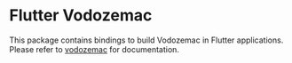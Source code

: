 # Flutter Vodozemac

This package contains bindings to build Vodozemac in Flutter applications. Please refer to [vodozemac](https://pub.dev/packages/vodozemac) for documentation.